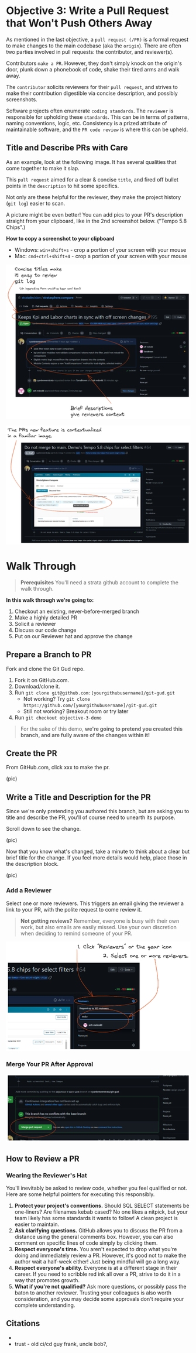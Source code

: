 # Objective 3: Write a Pull Request that Won't Push Others Away

As mentioned in the last objective, a `pull request (/PR)` is a formal request to make changes
to the main codebase (aka the `origin`).  There are often two parties involved in
pull requests: the contributor, and reviewer(s).

Contributors `make a PR`. However, they don't simply knock on the origin's door,
plunk down a phonebook of code, shake their tired arms and walk away.

The `contributor` solicits reviewers for their `pull request`,
and strives to make their contribution digestible via concise description,
and possibly screenshots.

Software projects often enumerate `coding standards`. The `reviewer` is responsible for
upholding these `standards`. This can be in terms of patterns, naming conventions, logic, etc.
Consistency is a prized attribute of maintainable software, and the `PR code review` is where
this can be upheld.


## Title and Describe PRs with Care
As an example, look at the following image.
It has several qualities that come together to make it slap.

This `pull request` aimed for a clear & concise `title`, and fired off bullet points
in the `description` to hit some specifics.

Not only are these helpful for the reviewer, they make the project history (`git log`)
easier to scan.

A picture might be even better!  You can add pics to your PR's description
straight from your clipboard, like in the 2nd screenshot below. ("Tempo 5.8 Chips".)

**How to copy a screenshot to your clipboard**
* Windows: `win+shift+s` - crop a portion of your screen with your mouse
* Mac: `cmd+ctrl+shift+4` - crop a portion of your screen with your mouse

![img_5.png](img_5.png)

![img_7.png](img_7.png)


# Walk Through
> **Prerequisites** You'll need a strata github account to complete the walk through.

**In this walk through we're going to:**
1. Checkout an existing, never-before-merged branch
2. Make a highly detailed PR
3. Solicit a reviewer
4. Discuss our code change
5. Put on our Reviewer hat and approve the change


## Prepare a Branch to PR
Fork and clone the Git Gud repo.

1. Fork it on GitHub.com.
2. Download/clone it.
1. Run `git clone git@github.com:[yourgithubusername]/git-gud.git`
   * Not working? Try `git clone https://github.com/[yourgithubusername]/git-gud.git`
   * Still not working? Breakout room or try later
2. Run `git checkout objective-3-demo`

> For the sake of this demo, **we're going to pretend
> you created this branch, and are fully aware of the changes within it!**

## Create the PR
From GitHub.com, click xxx to make the pr.

(pic)

## Write a Title and Description for the PR

Since we're only pretending you authored this branch, but are
asking you to title and describe the PR, you'll of course need
to unearth its purpose.

Scroll down to see the change.

(pic)

Now that you know what's changed, take a minute to think about
a clear but brief title for the change.  If you feel more details
would help, place those in the description block.

(pic)

### Add a Reviewer

Select one or more reviewers.  This triggers an email giving the reviewer a link to your PR, with the polite request to come review it.

> **Not getting reviews?** Remember, everyone is busy with their own work, but also emails are easily missed. Use your own discretion when deciding to remind someone of your PR.

![img_8.png](img_8.png)

### Merge Your PR After Approval

![img_9.png](img_9.png)

## How to Review a PR

### Wearing the Reviewer's Hat

You'll inevitably be asked to review code,
whether you feel qualified or not.
Here are some helpful pointers for executing this responsibly.

1. **Protect your project's conventions.** Should SQL SELECT statements be one-liners? Are filenames kebab cased? No one likes a nitpick, but your team likely has some standards it wants to follow! A clean project is easier to maintain.
2. **Ask clarifying questions.** GitHub allows you to discuss the PR from a distance using the general comments box. However, you can also comment on specific lines of code simply by clicking them.
3. **Respect everyone's time.** You aren't expected to drop what you're doing and immediately review a PR. However, it's good not to make the author wait a half-week either! Just being mindful will go a long way.
4. **Respect everyone's ability.** Everyone is at a different stage in their career.  If you need to scribble red ink all over a PR, strive to do it in a way that promotes growth.
5. **What if you're not qualified?** Ask more questions, or possibly pass the baton to another reviewer.  Trusting your colleagues is also worth consideration, and you may decide some approvals don't require your complete understanding.



## Citations
* 
* trust - old ci/cd guy frank, uncle bob?, 